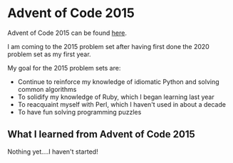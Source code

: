 # Advent of Code 2015

Advent of Code 2015 can be found [here](https://adventofcode.com/2015).

I am coming to the 2015 problem set after having first done the 2020 problem set as my first year.

My goal for the 2015 problem sets are:

- Continue to reinforce my knowledge of idiomatic Python and solving common algorithms
- To solidify my knowledge of Ruby, which I began learning last year
- To reacquaint myself with Perl, which I haven't used in about a decade
- To have fun solving programming puzzles

## What I learned from Advent of Code 2015

Nothing yet....I haven't started!